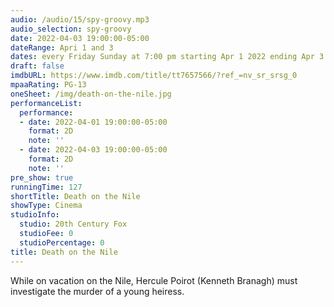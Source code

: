```yaml
---
audio: /audio/15/spy-groovy.mp3
audio_selection: spy-groovy
date: 2022-04-03 19:00:00-05:00
dateRange: Apri 1 and 3
dates: every Friday Sunday at 7:00 pm starting Apr 1 2022 ending Apr 3 2022
draft: false
imdbURL: https://www.imdb.com/title/tt7657566/?ref_=nv_sr_srsg_0
mpaaRating: PG-13
oneSheet: /img/death-on-the-nile.jpg
performanceList:
  performance:
  - date: 2022-04-01 19:00:00-05:00
    format: 2D
    note: ''
  - date: 2022-04-03 19:00:00-05:00
    format: 2D
    note: ''
pre_show: true
runningTime: 127
shortTitle: Death on the Nile
showType: Cinema
studioInfo:
  studio: 20th Century Fox
  studioFee: 0
  studioPercentage: 0
title: Death on the Nile
---
```


While on vacation on the Nile, Hercule Poirot (Kenneth Branagh) must investigate the murder of a young heiress.
